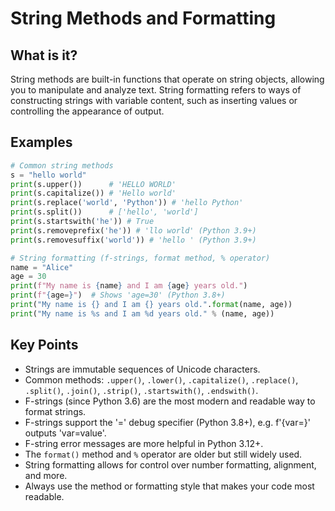 # String Methods and Formatting

## What is it?

String methods are built-in functions that operate on string objects, allowing you to manipulate and analyze text. String formatting refers to ways of constructing strings with variable content, such as inserting values or controlling the appearance of output.

## Examples

```python
# Common string methods
s = "hello world"
print(s.upper())      # 'HELLO WORLD'
print(s.capitalize()) # 'Hello world'
print(s.replace('world', 'Python')) # 'hello Python'
print(s.split())      # ['hello', 'world']
print(s.startswith('he')) # True
print(s.removeprefix('he')) # 'llo world' (Python 3.9+)
print(s.removesuffix('world')) # 'hello ' (Python 3.9+)

# String formatting (f-strings, format method, % operator)
name = "Alice"
age = 30
print(f"My name is {name} and I am {age} years old.")
print(f"{age=}")  # Shows 'age=30' (Python 3.8+)
print("My name is {} and I am {} years old.".format(name, age))
print("My name is %s and I am %d years old." % (name, age))
```

## Key Points

- Strings are immutable sequences of Unicode characters.
- Common methods: `.upper()`, `.lower()`, `.capitalize()`, `.replace()`, `.split()`, `.join()`, `.strip()`, `.startswith()`, `.endswith()`.
- F-strings (since Python 3.6) are the most modern and readable way to format strings.
- F-strings support the '=' debug specifier (Python 3.8+), e.g. f'{var=}' outputs 'var=value'.
- F-string error messages are more helpful in Python 3.12+.
- The `format()` method and `%` operator are older but still widely used.
- String formatting allows for control over number formatting, alignment, and more.
- Always use the method or formatting style that makes your code most readable.
